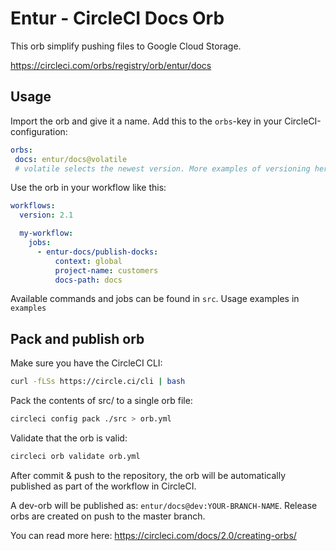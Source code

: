 # Entur - CircleCI Docs Orb
This orb simplify pushing files to Google Cloud Storage. 

https://circleci.com/orbs/registry/orb/entur/docs

## Usage

Import the orb and give it a name. Add this to the `orbs`-key in your CircleCI-configuration:
```yaml
orbs:
 docs: entur/docs@volatile 
 # volatile selects the newest version. More examples of versioning here: https://circleci.com/docs/2.0/creating-orbs/#semantic-versioning-in-orbs
```

Use the orb in your workflow like this:
```yaml
workflows:
  version: 2.1

  my-workflow: 
    jobs:
      - entur-docs/publish-docks:
          context: global
          project-name: customers
          docs-path: docs
```
         
Available commands and jobs can be found in `src`. Usage examples in `examples`             

## Pack and publish orb

Make sure you have the CircleCI CLI:
```bash
curl -fLSs https://circle.ci/cli | bash 
```      

Pack the contents of src/ to a single orb file:
```bash
circleci config pack ./src > orb.yml
```

Validate that the orb is valid:
```bash
circleci orb validate orb.yml
```

After commit & push to the repository, the orb will be automatically published as part of the workflow in CircleCI. 

A dev-orb will be published as: `entur/docs@dev:YOUR-BRANCH-NAME`. Release orbs are created on push to the master branch. 

You can read more here: https://circleci.com/docs/2.0/creating-orbs/